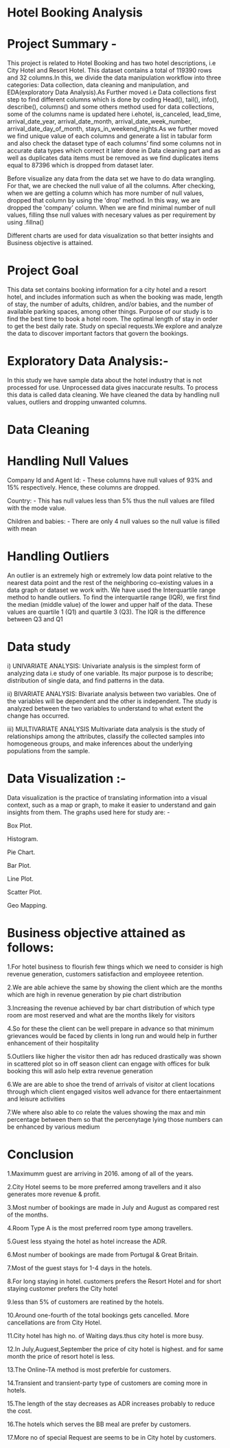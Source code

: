 # **Hotel Booking Analysis**

# **Project Summary -**

This project is related to Hotel Booking and has two hotel descriptions, i.e City Hotel and Resort Hotel. This dataset contains a total of 119390 rows and 32 columns.In this, we divide the data manipulation workflow into three categories: Data collection, data cleaning and manipulation, and EDA(exploratory Data Analysis).As Further moved i.e Data collections first step to find different columns which is done by coding Head(), tail(), info(), describe(), columns() and some others method used for data collections, some of the columns name is updated here i.ehotel, is_canceled, lead_time, arrival_date_year, arrival_date_month, arrival_date_week_number, arrival_date_day_of_month, stays_in_weekend_nights.As we further moved we find unique value of each columns and generate a list in tabular form and also check the dataset type of each columns’ find some columns not in accurate data types which correct it later done in Data cleaning part and as well as duplicates data items must be removed as we find duplicates items equal to 87396 which is dropped from dataset later.


Before visualize any data from the data set we have to do data wrangling. For that, we are checked the null value of all the columns. After checking, when we are getting a column which has more number of null values, dropped that column by using the 'drop' method. In this way, we are dropped the 'company' column. When we are find minimal number of null values, filling thse null values with necesary values as per requirement by using .fillna()


Different charts are used for data visualization so that better insights and Business objective is attained.

# **Project Goal**

This data set contains booking information for a city hotel and a resort hotel, and includes information such as when the booking was made, length of stay, the number of adults, children, and/or babies, and the number of available parking spaces, among other things. Purpose of our study is to find the best time to book a hotel room. The optimal length of stay in order to get the best daily rate. Study on special requests.We explore and analyze the data to discover important factors that govern the bookings.

# **Exploratory Data Analysis:-**

In this study we have sample data about the hotel industry that is not processed for use. Unprocessed data gives inaccurate results. To process this data is called data cleaning. We have cleaned the data by handling null values, outliers and dropping unwanted columns.

# **Data Cleaning**

# **Handling Null Values**

Company Id and Agent Id: - These columns have null values of 93% and 15% respectively. Hence, these columns are dropped.

Country: - This has null values less than 5% thus the null values are filled with the mode value.

Children and babies: - There are only 4 null values so the null value is filled with mean

# **Handling Outliers**

An outlier is an extremely high or extremely low data point relative to the nearest data point and the rest of the neighboring co-existing values in a data graph or dataset we work with. We have used the Interquartile range method to handle outliers. To find the interquartile range (IQR), ​we first find the median (middle value) of the lower and upper half of the data. These values are quartile 1 (Q1) and quartile 3 (Q3). The IQR is the difference between Q3 and Q1

# **Data study**

i) UNIVARIATE ANALYSIS: Univariate analysis is the simplest form of analyzing data i.e study of one variable. Its major purpose is to describe; distribution of single data, and find patterns in the data.

ii) BIVARIATE ANALYSIS: Bivariate analysis between two variables. One of the variables will be dependent and the other is independent. The study is analyzed between the two variables to understand to what extent the change has occurred.

iii) MULTIVARIATE ANALYSIS Multivariate data analysis is the study of relationships among the attributes, classify the collected samples into homogeneous groups, and make inferences about the underlying populations from the sample.

# **Data Visualization :-**

Data visualization is the practice of translating information into a visual context, such as a map or graph, to make it easier to understand and gain insights from them. The graphs used here for study are: -

Box Plot.

Histogram.

Pie Chart.

Bar Plot.

Line Plot.

Scatter Plot.

Geo Mapping.


# **Business objective attained as follows:**

1.For hotel business to flourish few things which we need to consider is high revenue generation, customers satisfaction and employeee retention.

2.We are able achieve the same by showing the client which are the months which are high in revenue generation by pie chart distribution

3.Increasing the revenue achieved by bar chart distribution of which type room are most reserved and what are the months likely for visitors

4.So for these the client can be well prepare in advance so that minimum grievances would be faced by clients in long run and would help in further enhancement of their hospitality

5.Outliers like higher the visitor then adr has reduced drastically was shown in scattered plot so in off season client can engage with offices for bulk booking this will aslo help extra revenue generation

6.We are are able to shoe the trend of arrivals of visitor at client locations through which client engaged visitos well advance for there entaertainment and leisure activities

7.We where also able to co relate the values showing the max and min percentage between them so that the percenytage lying those numbers can be enhanced by various medium

# **Conclusion**

1.Maximumm guest are arriving in 2016. among of all of the years.

2.City Hotel seems to be more preferred among travellers and it also generates more revenue & profit.

3.Most number of bookings are made in July and August as compared rest of the months.

4.Room Type A is the most preferred room type among travellers.

5.Guest less styaing the hotel as hotel increase the ADR.

6.Most number of bookings are made from Portugal & Great Britain.

7.Most of the guest stays for 1-4 days in the hotels.

8.For long staying in hotel. customers prefers the Resort Hotel and for short staying customer prefers the City hotel

9.less than 5% of customers are reatined by the hotels.

10.Around one-fourth of the total bookings gets cancelled. More cancellations are from City Hotel.

11.City hotel has high no. of Waiting days.thus city hotel is more busy.

12.In July,Auguest,September the price of city hotel is highest. and for same month the price of resort hotel is less.

13.The Online-TA method is most preferble for customers.

14.Transient and transient-party type of customers are coming more in hotels.

15.The length of the stay decreases as ADR increases probably to reduce the cost.

16.The hotels which serves the BB meal are prefer by customers.

17.More no of special Request are seems to be in City hotel by customers.
